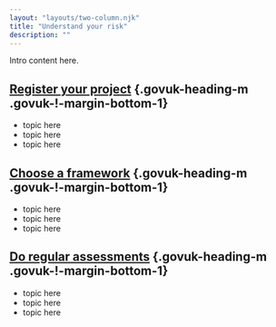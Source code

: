 ```yaml
---
layout: "layouts/two-column.njk"
title: "Understand your risk"
description: ""
---
```


Intro content here.

## [Register your project]() {.govuk-heading-m .govuk-!-margin-bottom-1}

- topic here
- topic here
- topic here

## [Choose a framework](/secure-by-design/choose-a-framework) {.govuk-heading-m .govuk-!-margin-bottom-1}

- topic here
- topic here
- topic here

## [Do regular assessments](/secure-by-design/do-regular-assessments) {.govuk-heading-m .govuk-!-margin-bottom-1}

- topic here
- topic here
- topic here



